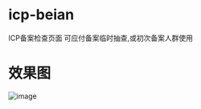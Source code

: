 # icp-beian
ICP备案检查页面
可应付备案临时抽查,或初次备案人群使用
# 效果图
![image]([https://jsd.cdn.zzko.cn/gh/rcnink/rcn-images-hosting@main/images/rcn-IPC-beian效果图.7d25vsax5200.webp](https://github.com/lanfeifei/icp-beian/blob/205a0ff45058e1175e264a11915ff1e8abfb1f9e/img/IPC-beian%E6%95%88%E6%9E%9C%E5%9B%BE.png?raw=true)https://github.com/lanfeifei/icp-beian/blob/205a0ff45058e1175e264a11915ff1e8abfb1f9e/img/IPC-beian%E6%95%88%E6%9E%9C%E5%9B%BE.png?raw=true)
